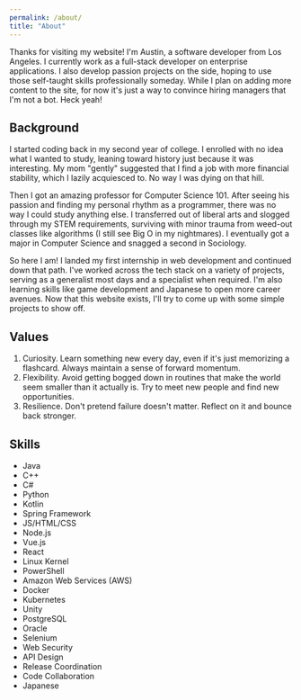 ```yaml
---
permalink: /about/
title: "About"
---
```


Thanks for visiting my website! I'm Austin, a software developer from Los Angeles. I currently work as a full-stack developer on enterprise applications. I also develop passion projects on the side, hoping to use those self-taught skills professionally someday. While I plan on adding more content to the site, for now it's just a way to convince hiring managers that I'm not a bot. Heck yeah!

## Background
 I started coding back in my second year of college. I enrolled with no idea what I wanted to study, leaning toward history just because it was interesting. My mom "gently" suggested that I find a job with more financial stability, which I lazily acquiesced to. No way I was dying on that hill.
 
Then I got an amazing professor for Computer Science 101. After seeing his passion and finding my personal rhythm as a programmer, there was no way I could study anything else. I transferred out of liberal arts and slogged through my STEM requirements, surviving with minor trauma from weed-out classes like algorithms (I still see Big O in my nightmares). I eventually got a major in Computer Science and snagged a second in Sociology.

So here I am! I landed my first internship in web development and continued down that path. I've worked across the tech stack on a variety of projects, serving as a generalist most days and a specialist when required. I'm also learning skills like game development and Japanese to open more career avenues. Now that this website exists, I'll try to come up with some simple projects to show off.

## Values
1. Curiosity. Learn something new every day, even if it's just memorizing a flashcard. Always maintain a sense of forward momentum.
2. Flexibility. Avoid getting bogged down in routines that make the world seem smaller than it actually is. Try to meet new people and find new opportunities.
3. Resilience. Don't pretend failure doesn't matter. Reflect on it and bounce back stronger. 


## Skills
- Java
- C++
- C#
- Python
- Kotlin
- Spring Framework
- JS/HTML/CSS
- Node.js
- Vue.js
- React
- Linux Kernel
- PowerShell
- Amazon Web Services (AWS)
- Docker
- Kubernetes
- Unity
- PostgreSQL
- Oracle
- Selenium
- Web Security
- API Design
- Release Coordination
- Code Collaboration
- Japanese